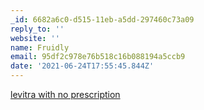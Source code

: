 ```yaml
---
_id: 6682a6c0-d515-11eb-a5dd-297460c73a09
reply_to: ''
website: ''
name: Fruidly
email: 95df2c978e76b518c16b088194a5ccb9
date: '2021-06-24T17:55:45.844Z'
---
```

<a href=https://vslevitrav.com>levitra with no prescription
